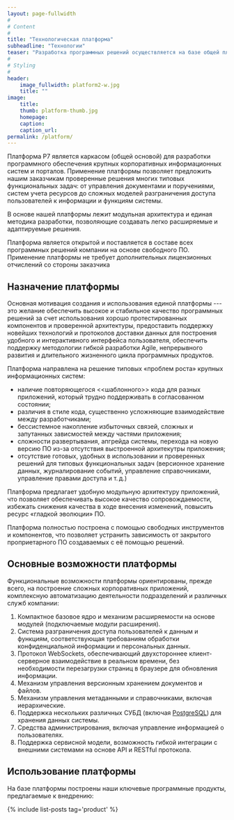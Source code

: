 ```yaml
---
layout: page-fullwidth
#
# Content
#
title: "Технологическая платформа"
subheadline: "Технологии"
teaser: "Разработка программных решений осуществляется на базе общей платформы P7, включающей многократно проверенные компоненты свободного ПО, которые стали за время своего существования стандартом для построения корпоративных приложений."
#
# Styling
#
header: 
    image_fullwidth: platform2-w.jpg
    title: ""
image:
    title:
    thumb: platform-thumb.jpg
    homepage:
    caption:
    caption_url:
permalink: /platform/
---
```


Платформа P7 является каркасом (общей основой) для разработки программного обеспечения крупных корпоративных информационных систем и порталов. Применение платформы позволяет предложить нашим заказчикам проверенные решения многих типовых функциональных задач: от управления документами и поручениями, систем учета ресурсов до сложных моделей разграничения доступа пользователей к информации и функциям системы.

В основе нашей платформы лежит модульная архитектура и единая методика разработки, позволяющие создавать легко расширяемые и адаптируемые решения.

Платформа является открытой и поставляется в составе всех программных решений компании на основе свободного ПО. Применение платформы не требует дополнительных лицензионных отчислений со стороны заказчика

## Назначение платформы

Основная мотивация создания и использования единой платформы --- это желание обеспечить  высокое и стабильное качество программных решений за счет использования хорошо протестированных компонентов и проверенной архитектуры, предоставить поддержку новейших технологий и протоколов доставки данных для построения удобного и интерактивного интерфейса пользователя, обеспечить поддержку методологии гибкой разработки Agile, непрерывного развития и длительного жизненного цикла программных продуктов.

Платформа направлена на решение типовых «проблем роста» крупных информационных систем:

- наличие повторяющегося <<шаблонного>> кода для разных приложений, который трудно поддерживать в согласованном состоянии;
- различия в стиле кода, существенно усложняющие взаимодействие между разработчиками;
- бессистемное накопление избыточных связей, сложных и запутанных зависмостей между частями приложения;
- сложности развертывания, апгрейда системы, перехода на новую версию ПО из-за отсутствия выстроенной архитекутры приложения;
- отсутствие готовых, удобных в использовании и проверенных решений для типовых функциональных задач (версионное хранение данных, журналирование событий, управление справочниками, управление правами доступа и т. д.)

Платформа предлагает удобную модульную архитектуру приложений, что позволяет обеспечивать высокое качество сопровождаемости, избежать снижения качества в ходе  внесения изменений, повысить ресурс «гладкой эволюции» ПО.

Платформа полностью построена с помощью свободных инструментов и компонентов, что позволяет устранить зависимость от закрытого проприетарного ПО создаваемых с её помощью решений.

## Основные возможности платформы

Функциональные возможности платформы ориентированы, прежде всего, на построение сложных корпоративных приложений, комплексную автоматизацию деятельности подразделений и различных служб компании:

1. Компактное базовое ядро и механизм расширяемости на основе модулей (подключаемые модули расширения).
2. Система разграничения доступа пользователей к данным и функциям, соответствующая требованиям обработки конфиденциальной информации и персональных данных.
3. Протокол WebSockets, обеспечивающий двухстороннее клиент-серверное взаимодействие в реальном времени, без необходимости перезагрузки страниц в браузере для обновления информации.
4. Механизм управления версионным хранением документов и файлов.
5. Механизм управления метаданными и справочниками, включая иерархические.
6. Поддержка нескольких различных СУБД (включая [PostgreSQL][3]) для хранения данных системы.
7. Средства администрирования, включая управление информацией о пользователях.
8. Поддержка сервисной модели, возможность гибкой интеграции с внешними системами на основе API и RESTful протокола.

## Использование платформы

На базе платформы построены наши ключевые программные продукты, предлагаемые к внедрению:

{% include list-posts tag='product' %}

 [1]: http://www.primegroup.ru
 [2]: /platform/
 [3]: /postgresql/
 [4]: http://tver.hh.ru/employer/56181
 [5]: /job/
 [6]: #
 [7]: #
 [8]: #
 [9]: #
 [10]: #
